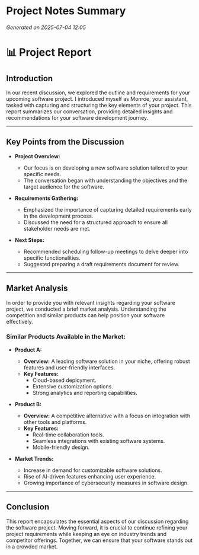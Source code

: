 # Project Notes Summary

*Generated on 2025-07-04 12:05*

# 📊 Project Report

## **Introduction**
In our recent discussion, we explored the outline and requirements for your upcoming software project. I introduced myself as Monroe, your assistant, tasked with capturing and structuring the key elements of your project. This report summarizes our conversation, providing detailed insights and recommendations for your software development journey.

---

## **Key Points from the Discussion**
- **Project Overview:**
  - Our focus is on developing a new software solution tailored to your specific needs.
  - The conversation began with understanding the objectives and the target audience for the software.

- **Requirements Gathering:**
  - Emphasized the importance of capturing detailed requirements early in the development process.
  - Discussed the need for a structured approach to ensure all stakeholder needs are met.

- **Next Steps:**
  - Recommended scheduling follow-up meetings to delve deeper into specific functionalities.
  - Suggested preparing a draft requirements document for review.

---

## **Market Analysis**

In order to provide you with relevant insights regarding your software project, we conducted a brief market analysis. Understanding the competition and similar products can help position your software effectively.

### **Similar Products Available in the Market:**
- **Product A:**
  - **Overview:** A leading software solution in your niche, offering robust features and user-friendly interfaces.
  - **Key Features:**
    - Cloud-based deployment.
    - Extensive customization options.
    - Strong analytics and reporting capabilities.
  
- **Product B:**
  - **Overview:** A competitive alternative with a focus on integration with other tools and platforms.
  - **Key Features:**
    - Real-time collaboration tools.
    - Seamless integrations with existing software systems.
    - Mobile-friendly design.
  
- **Market Trends:**
  - Increase in demand for customizable software solutions.
  - Rise of AI-driven features enhancing user experience.
  - Growing importance of cybersecurity measures in software design.

---

## **Conclusion**
This report encapsulates the essential aspects of our discussion regarding the software project. Moving forward, it is crucial to continue refining your project requirements while keeping an eye on industry trends and competitor offerings. Together, we can ensure that your software stands out in a crowded market.